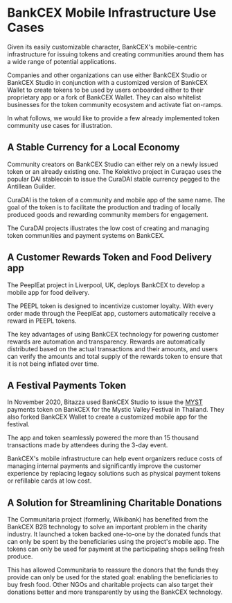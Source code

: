 # BankCEX Mobile Infrastructure Use Cases

Given its easily customizable character, BankCEX's mobile-centric infrastructure for issuing tokens and creating communities around them has a wide range of potential applications.

Companies and other organizations can use either BankCEX Studio or BankCEX Studio in conjunction with a customized version of BankCEX Wallet to create tokens to be used by users onboarded either to their proprietary app or a fork of BankCEX Wallet. They can also whitelist businesses for the token community ecosystem and activate fiat on-ramps.  

In what follows, we would like to provide a few already implemented token community use cases for illustration.

## A Stable Currency for a Local Economy

Community creators on BankCEX Studio can either rely on a newly issued token or an already existing one. The Kolektivo project in Curaçao uses the popular DAI stablecoin to issue the CuraDAI stable currency pegged to the Antillean Guilder.

CuraDAI is the token of a community and mobile app of the same name. The goal of the token is to facilitate the production and trading of locally produced goods and rewarding community members for engagement.

The CuraDAI projects illustrates the low cost of creating and managing token communities and payment systems on BankCEX.   

## A Customer Rewards Token and Food Delivery app

The PeeplEat project in Liverpool, UK, deploys BankCEX to develop a mobile app for food delivery. 

The PEEPL token is designed to incentivize customer loyalty. With every order made through the PeeplEat app, customers automatically receive a reward in PEEPL tokens. 

The key advantages of using BankCEX technology for powering customer rewards are automation and transparency. Rewards are automatically distributed based on the actual transactions and their amounts, and users can verify the amounts and total supply of the rewards token to ensure that it is not being inflated over time.  

## A Festival Payments Token

In November 2020, Bitazza used BankCEX Studio to issue the [MYST](https://scan.bankcoin.io/address/0x510FAD1AD23064Ae881B129314EFdD9FDa6d4782/transactions) payments token on BankCEX for the Mystic Valley Festival in Thailand. They also forked BankCEX Wallet to create a customized mobile app for the festival. 

The app and token seamlessly powered the more than 15 thousand transactions made by attendees during the 3-day event. 

BankCEX's mobile infrastructure can help event organizers reduce costs of managing internal payments and significantly improve the customer experience by replacing legacy solutions such as physical payment tokens or refillable cards at low cost.

## A Solution for Streamlining Charitable Donations

The Communitaria project \(formerly, Wikibank\) has benefited from the BankCEX B2B technology to solve an important problem in the charity industry. It launched a token backed one-to-one by the donated funds that can only be spent by the beneficiaries using the project's mobile app. The tokens can only be used for payment at the participating shops selling fresh produce.

This has allowed Communitaria to reassure the donors that the funds they provide can only be used for the stated goal: enabling the beneficiaries to buy fresh food. Other NGOs and charitable projects can also target their donations better and more transparently by using the BankCEX technology.  

